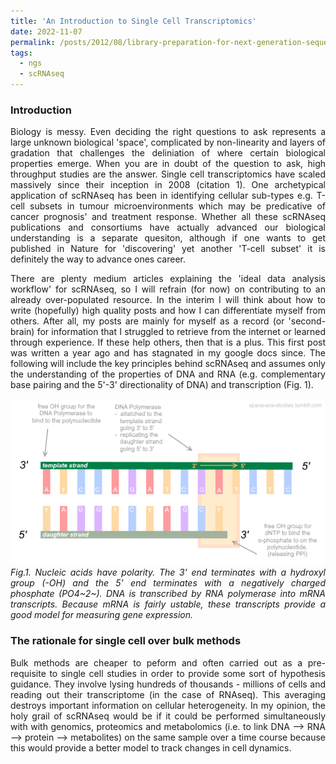 ```yaml
---
title: 'An Introduction to Single Cell Transcriptomics'
date: 2022-11-07
permalink: /posts/2012/08/library-preparation-for-next-generation-sequencing/
tags:
  - ngs
  - scRNAseq
---
```

<style> body {text-align: justify} </style>

### Introduction
Biology is messy. Even deciding the right questions to ask represents a large unknown biological 'space', complicated by non-linearity and layers of gradation that challenges the deliniation of where certain biological properties emerge. When you are in doubt of the question to ask, high throughput studies are the answer. Single cell transcriptomics have scaled massively since their inception in 2008 (citation 1). One archetypical application of scRNAseq has been in identifying cellular sub-types e.g. T-cell subsets in tumour microenvironments which may be predicative of cancer prognosis' and treatment response. Whether all these scRNAseq publications and consortiums have actually advanced our biological understanding is a separate quesiton, although if one wants to get published in Nature for 'discovering' yet another 'T-cell subset' it is definitely the way to advance ones career.


There are plenty medium articles explaining the 'ideal data analysis workflow' for scRNAseq, so I will refrain (for now) on contributing to an already over-populated resource. In the interim I will think about how to write (hopefully) high quality posts and how I can differentiate myself from others. After all, my posts are mainly for myself as a record (or 'second-brain) for information that I struggled to retrieve from the internet or learned through experience. If these help others, then that is a plus. This first post was written a year ago and has stagnated in my google docs since. The following will include the key principles behind scRNAseq and assumes only the understanding of the properties of DNA and RNA (e.g. complementary base pairing and the 5'-3' directionality of DNA) and transcription (Fig. 1).

![nucleic acid properties](/images/nucleic_acid_properties.png)
*Fig.1. Nucleic acids have polarity. The 3' end terminates with a hydroxyl group (-OH) and the 5' end terminates with a negatively charged phosphate (PO4~2~). DNA is transcribed by RNA polymerase into mRNA transcripts. Because mRNA is fairly ustable, these transcripts provide a good model for measuring gene expression.* 

### The rationale for single cell over bulk methods

Bulk methods are cheaper to peform and often carried out as a pre-requisite to single cell studies in order to provide some sort of hypothesis guidance. They involve lysing hundreds of thousands - millions of cells and reading out their transcriptome (in the case of RNAseq). This averaging destroys important information on cellular heterogeneity. In my opinion, the holy grail of scRNAseq would be if it could be performed simultaneously with with genomics, proteomics and metabolomics (i.e. to link DNA --> RNA --> protein --> metabolites) on the same sample over a time course because this would provide a better model to track changes in cell dynamics. 


